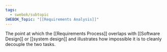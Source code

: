 ```yaml
---
tags:
  - swebok/subtopic
SWEBOK_Topic: "[[Requirements Analysis]]"
---
```

The point at which the [[Requirements Process]] overlaps with [[Software Design]] or [[system design]] and illustrates how impossible it is to cleanly decouple the two tasks.